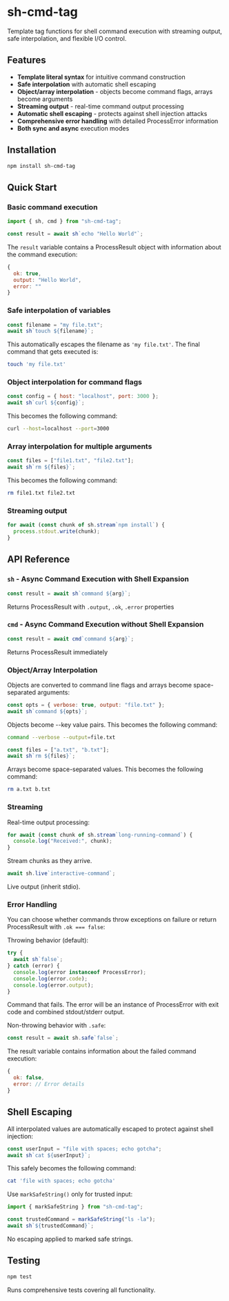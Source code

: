 # sh-cmd-tag

Template tag functions for shell command execution with streaming output, safe
interpolation, and flexible I/O control.

## Features

- **Template literal syntax** for intuitive command construction
- **Safe interpolation** with automatic shell escaping
- **Object/array interpolation** - objects become command flags, arrays become arguments
- **Streaming output** - real-time command output processing  
- **Automatic shell escaping** - protects against shell injection attacks
- **Comprehensive error handling** with detailed ProcessError information
- **Both sync and async** execution modes

## Installation

```bash
npm install sh-cmd-tag
```

## Quick Start

### Basic command execution

```javascript
import { sh, cmd } from "sh-cmd-tag";

const result = await sh`echo "Hello World"`;
```

The `result` variable contains a ProcessResult object with information about the command execution:

```javascript
{
  ok: true,
  output: "Hello World",
  error: ""
}
```

### Safe interpolation of variables

```javascript
const filename = "my file.txt";
await sh`touch ${filename}`;
```

This automatically escapes the filename as `'my file.txt'`. The final command that gets executed is:

```bash
touch 'my file.txt'
```

### Object interpolation for command flags

```javascript
const config = { host: "localhost", port: 3000 };
await sh`curl ${config}`;
```

This becomes the following command:

```bash
curl --host=localhost --port=3000
```

### Array interpolation for multiple arguments

```javascript
const files = ["file1.txt", "file2.txt"];
await sh`rm ${files}`;
```

This becomes the following command:

```bash
rm file1.txt file2.txt
```

### Streaming output

```javascript
for await (const chunk of sh.stream`npm install`) {
  process.stdout.write(chunk);
}
```

## API Reference

### `sh` - Async Command Execution with Shell Expansion

```javascript
const result = await sh`command ${arg}`;
```

Returns ProcessResult with `.output`, `.ok`, `.error` properties

### `cmd` - Async Command Execution without Shell Expansion

```javascript
const result = await cmd`command ${arg}`;
```

Returns ProcessResult immediately

### Object/Array Interpolation

Objects are converted to command line flags and arrays become space-separated arguments:

```javascript
const opts = { verbose: true, output: "file.txt" };
await sh`command ${opts}`;
```

Objects become --key value pairs. This becomes the following command:

```bash
command --verbose --output=file.txt
```

```javascript
const files = ["a.txt", "b.txt"];
await sh`rm ${files}`;
```

Arrays become space-separated values. This becomes the following command:

```bash
rm a.txt b.txt
```

### Streaming

Real-time output processing:

```javascript
for await (const chunk of sh.stream`long-running-command`) {
  console.log("Received:", chunk);
}
```

Stream chunks as they arrive.

```javascript
await sh.live`interactive-command`;
```

Live output (inherit stdio).

### Error Handling

You can choose whether commands throw exceptions on failure or return ProcessResult with `.ok === false`:

Throwing behavior (default):

```javascript
try {
  await sh`false`;
} catch (error) {
  console.log(error instanceof ProcessError);
  console.log(error.code);
  console.log(error.output);
}
```

Command that fails. The error will be an instance of ProcessError with exit code and combined stdout/stderr output.

Non-throwing behavior with `.safe`:

```javascript
const result = await sh.safe`false`;
```

The result variable contains information about the failed command execution:

```javascript
{
  ok: false,
  error: // Error details
}
```

## Shell Escaping

All interpolated values are automatically escaped to protect against shell injection:

```javascript
const userInput = "file with spaces; echo gotcha";
await sh`cat ${userInput}`;
```

This safely becomes the following command:

```bash
cat 'file with spaces; echo gotcha'
```

Use `markSafeString()` only for trusted input:

```javascript
import { markSafeString } from "sh-cmd-tag";

const trustedCommand = markSafeString("ls -la");
await sh`${trustedCommand}`;
```

No escaping applied to marked safe strings.

## Testing

```bash
npm test
```

Runs comprehensive tests covering all functionality.
